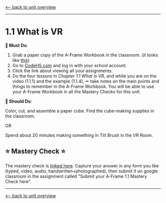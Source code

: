 [<-- back to unit overview](README.md)

---
# 1.1 What is VR

__🍎 Must Do__:

1. Grab a paper copy of the A-Frame Workbook in the classroom. (it looks like [this](https://docs.google.com/document/d/1ECdxFQnYLEb6og6J-YK4VUYhOK_9zAPaVWVMfBKVpIY/edit))
1. Go to [CodeHS.com](https://www.codehs.com) and log in with your school account.
2. Click the link about viewing all your assignments.
3. Do the four lessons in _Chapter 1.1 What is VR_, and while you are on the video (1.1.1) and the example (1.1.4), ✏ take notes on the main points and things to remember in the A-Frame Workbook. You will be able to use your A-Frame Workbook in all the Mastery Checks for this unit.

__🥳 Should Do__:

Color, cut, and assemble a paper cube. Find the cube-making supplies in the classroom.

OR

Spend about 20 minutes making something in Tilt Brush in the VR Room.

## ⭐ Mastery Check ⭐
The mastery check is [linked here](https://docs.google.com/document/d/1UVqbS4ql6V4IpIzKrVHQOqrH_SuzhjYdcM1BT1Js7vQ/edit?usp=sharing). Capture your answer in any form you like (typed, video, audio, handwritten+photographed), then submit it on google classroom in the assignment called "Submit your A-Frame 1.1 Mastery Check here".

---
[<-- back to unit overview](README.md)
